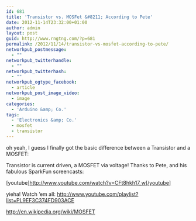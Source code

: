 ```yaml
---
id: 681
title: 'Transistor vs. MOSFet &#8211; According to Pete'
date: 2012-11-14T23:32:00+01:00
author: admin
layout: post
guid: http://www.rngtng.com/?p=681
permalink: /2012/11/14/transistor-vs-mosfet-according-to-pete/
networkpub_postmessage:
  - ""
networkpub_twitterhandle:
  - ""
networkpub_twitterhash:
  - ""
networkpub_ogtype_facebook:
  - article
networkpub_post_image_video:
  - image
categories:
  - 'Arduino &amp; Co.'
tags:
  - 'Electronics &amp; Co.'
  - mosfet
  - transistor
---
```

oh yeah, I guess I finally got the basic difference between a Transistor and a MOSFET:

Transistor is current driven, a MOSFET via voltage! Thanks to Pete, and his fabulous SparkFun screencasts:

[youtube]<http://www.youtube.com/watch?v=CFt8hkh17_w[/youtube]>

yieha! Watch &#8217;em all: <http://www.youtube.com/playlist?list=PL9EF3C374FD903ACE>

<http://en.wikipedia.org/wiki/MOSFET>